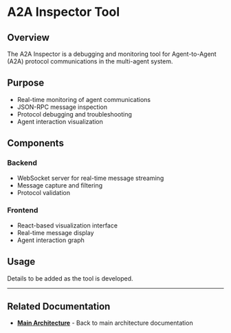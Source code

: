 # A2A Inspector Tool

## Overview

The A2A Inspector is a debugging and monitoring tool for Agent-to-Agent (A2A) protocol communications in the multi-agent system.

## Purpose

- Real-time monitoring of agent communications
- JSON-RPC message inspection
- Protocol debugging and troubleshooting
- Agent interaction visualization

## Components

### Backend

- WebSocket server for real-time message streaming
- Message capture and filtering
- Protocol validation

### Frontend

- React-based visualization interface
- Real-time message display
- Agent interaction graph

## Usage

Details to be added as the tool is developed.

-----

## Related Documentation

- [**Main Architecture**](../Agents.md) - Back to main architecture documentation
